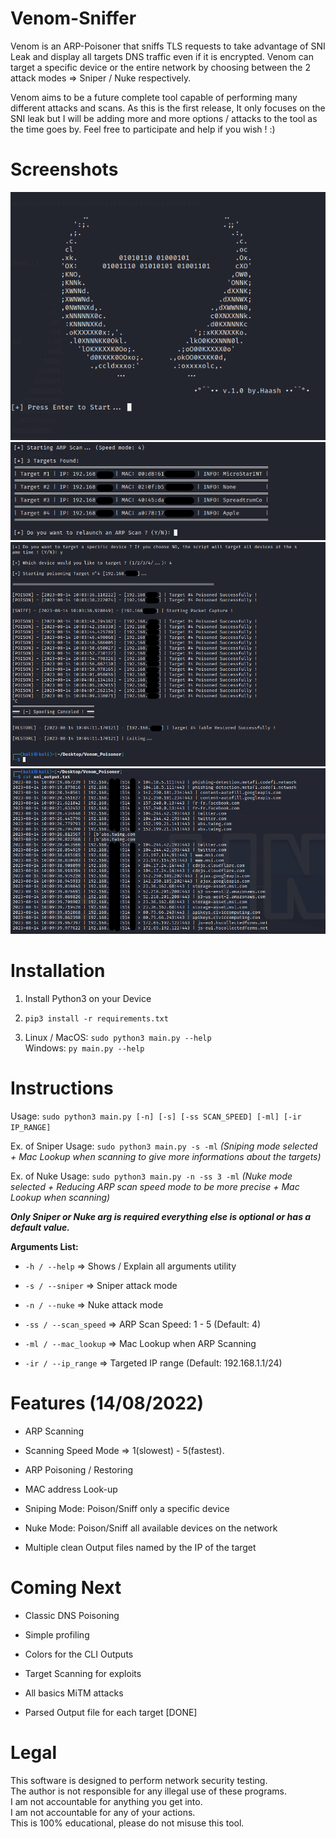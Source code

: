 # Venom-Sniffer
Venom is an ARP-Poisoner that sniffs TLS requests to take advantage of SNI Leak and display all targets DNS traffic even if it is encrypted. Venom can target a specific device or the entire network by choosing between the 2 attack modes => Sniper / Nuke respectively. <br/>

Venom aims to be a future complete tool capable of performing many different attacks and scans. As this is the first release, It only focuses on the SNI leak but I will be adding more and more options / attacks to the tool as the time goes by. Feel free to participate and help if you wish ! :)

# Screenshots

<img src= "/IMGs/ASCII.png">
<img src= "/IMGs/arpscan.png">
<img src= "/IMGs/script_end.png">
<img src= "/IMGs/outputs.png">

# Installation

1. Install Python3 on your Device

2. ```pip3 install -r requirements.txt```

3. Linux / MacOS: ```sudo python3 main.py --help```<br/>
   Windows: ```py main.py --help```

# Instructions

Usage: ```sudo python3 main.py [-n] [-s] [-ss SCAN_SPEED] [-ml] [-ir IP_RANGE]```

Ex. of Sniper Usage: ```sudo python3 main.py -s -ml``` 
*(Sniping mode selected + Mac Lookup when scanning to give more informations about the targets)*

Ex. of Nuke Usage: ```sudo python3 main.py -n -ss 3 -ml```
*(Nuke mode selected + Reducing ARP scan speed mode to be more precise + Mac Lookup when scanning)*

***Only Sniper or Nuke arg is required everything else is optional or has a default value.***

**Arguments List:**

- ```-h / --help```          => Shows / Explain all arguments utility

- ```-s / --sniper```        => Sniper attack mode

- ```-n / --nuke```          => Nuke attack mode

- ```-ss / --scan_speed```   => ARP Scan Speed: 1 - 5 (Default: 4)

- ```-ml / --mac_lookup```   => Mac Lookup when ARP Scanning

- ```-ir / --ip_range```     => Targeted IP range (Default: 192.168.1.1/24)

# Features (14/08/2022)

- ARP Scanning

- Scanning Speed Mode => 1(slowest) - 5(fastest).

- ARP Poisoning / Restoring

- MAC address Look-up

- Sniping Mode: Poison/Sniff only a specific device

- Nuke Mode: Poison/Sniff all available devices on the network

- Multiple clean Output files named by the IP of the target

# Coming Next

- Classic DNS Poisoning 

- Simple profiling

- Colors for the CLI Outputs

- Target Scanning for exploits

- All basics MiTM attacks

- Parsed Output file for each target [DONE]

# Legal
 This software is designed to perform network security testing.<br/>
 The author is not responsible for any illegal use of these programs.<br/>
 I am not accountable for anything you get into.<br/>
 I am not accountable for any of your actions.<br/>
 This is 100% educational, please do not misuse this tool.
